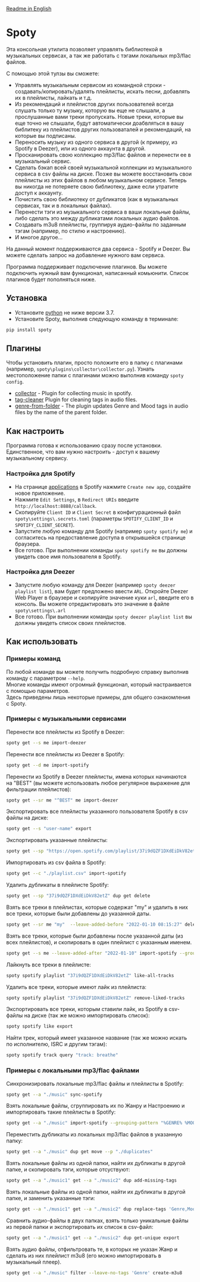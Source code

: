[Readme in English](https://github.com/dy-sh/spoty/blob/master/README.md)

# Spoty

Эта консольная утилита позволяет управлять библиотекой в музыкальных сервисах, а так же работать с тэгами локальных mp3/flac файлов.

С помощью этой тулзы вы сможете:
- Управлять музыкальным сервисом из командной строки - создавать/копировать/удалять плейлисты, искать песни, добавлять их в плейлисты, лайкать и т.д.
- Из рекомендаций и плейлистов других пользователей всегда слушать только ту музыку, которую вы еще не слышали, а прослушанные вами треки пропускать. Новые треки, которые вы еще точно не слышали, будут автоматически доабвляться в вашу библитеку из плейлистов других пользоваталей и рекомендаций, на которые вы подписаны.
- Переносить музыку из одного сервиса в другой (к примеру, из Spotify в Deezer), или из одного аккаунта в другой.
- Просканировать свою коллекцию mp3/flac файлов и перенести ее в музыкальный сервис.
- Сделать бэкап всей своей музыкальной коллекции из музыкального сервиса в csv файлы на диске. Позже вы можете восстановить свои плейлисты из этих файлов в любом музыкальном сервисе. Теперь вы никогда не потеряете свою библиотеку, даже если утратите доступ к аккаунту.
- Почистить свою библиотеку от дубликатов (как в музыкальных сервисах, так и в локальных файлах).
- Перенести тэги из музыкального сервиса в ваши локальные файлы, либо сделать это между дубликатами локальных аудио файлов.
- Создавать m3u8 плейлисты, группируя аудио-файлы по заданным тэгам (например, по стилю и настроению).
- И многое другое...

На данный момент поддерживаются два сервиса - Spotify и Deezer. Вы можете сделать запрос на добавление нужного вам сервиса.

Программа поддерживает подключение плагинов. Вы можете подключить нужный вам функционал, написанный комьюнити. Список плагинов будет пополняться ниже.

## Установка

- Установите [python](https://www.python.org/downloads/) не ниже версии 3.7.
- Установите Spoty, выполнив следующую команду в терминале: 

```bash
pip install spoty
```

## Плагины

Чтобы установить плагин, просто положите его в папку с плагинами (например, `spoty\plugins\collector\collector.py`).
Узнать местоположение папки с плагинами можно выполнив команду `spoty config`.

- [collector](https://github.com/dy-sh/spoty_collector) - Plugin for collecting music in spotify.
- [tag-cleaner](https://github.com/dy-sh/spoty_tag_cleaner) Plugin for cleaning tags in audio files.
- [genre-from-folder](https://github.com/dy-sh/spoty_genre_from_folder) - The plugin updates Genre and Mood tags in audio files by the name of the parent folder.

## Как настроить 

Программа готова к использованию сразу после установки. 
Единственное, что вам нужно настроить - доступ к вашему музыкальному сервису.

### Настройка для Spotify

- На странице [applications](https://developer.spotify.com/dashboard/applications) в Spotify нажмите `Create new app`, создайте новое приложение. 
- Нажмите `Edit Settings`, в `Redirect URIs` введите `http://localhost:8888/callback`.
- Скопируйте `Client ID` и `Client Secret` в конфигурационный файл `spoty\settings\.secrets.toml` (параметры `SPOTIFY_CLIENT_ID` и `SPOTIFY_CLIENT_SECRET`).
- Запустите любую команду для Spotify (например `spoty spotify me`) и согласитесь на предоставление доступа в открывшейся странице браузера.
- Все готово. При выполнении команды `spoty spotify me` вы должны увидеть свое имя пользователя в Spotify.

### Настройка для Deezer

- Запустите любую команду для Deezer (например `spoty deezer playlist list`), вам будет предложено ввести `ARL`. Откройте Deezer Web Player в браузере и скопируйте значение куки `arl`, введите его в консоль. Вы можете отредактировать это значение в файле `spoty\settings\.arl` 
- Все готово. При выполнении команды `spoty deezer playlist list` вы должны увидеть список своих плейлистов.

## Как использовать

### Примеры команд

По любой команде вы можете получить подробную справку выполнив команду с параметром `--help`.  
Многие команды имеют огромный функционал, который настраивается с помощью параметров.  
Здесь приведены лишь некоторые примеры, для общего ознакомления с Spoty.  

### Примеры с музыкальными сервисами

Перенести все плейлисты из Spotify в Deezer:

```bash
spoty get --s me import-deezer
```

Перенести все плейлисты из Deezer в Spotify:

```bash
spoty get --d me import-spotify
```

Перенести из Spotify в Deezer плейлисты, имена которых начинаются на "BEST" (вы можете использовать любое регулярное выражение для фильтрации плейлистов):

```bash
spoty get --sr me "^BEST" me import-deezer
```

Экспортировать все плейлисты указанного пользователя Spotify в csv файлы на диске:

```bash
spoty get --s "user-name" export
```

Экспортировать указанные плейлисты:

```bash
spoty get --sp "https://open.spotify.com/playlist/37i9dQZF1DXdEiDkV82etZ" --ps "https://open.spotify.com/playlist/37i9dQZF1DX4uWsCu3SlsH" export
```

Импортировать из csv файла в Spotify:

```bash
spoty get --c "./playlist.csv" import-spotify
```

Удалить дубликаты в плейлисте Spotify:

```bash
spoty get --sp "37i9dQZF1DXdEiDkV82etZ" dup get delete
```

Взять все треки в плейлистах, которые содержат "my" и удалить в них все треки, которые были добавлены до указанной даты.

```bash
spoty get --sr me "my"  --leave-added-before "2022-01-10 08:15:27" delete
```

Взять все треки, которые были добавлены после указанной даты (из всех плейлистов), и скопировать в один плейлист с указанным именем.

```bash
spoty get --s me --leave-added-after "2022-01-10" import-spotify --grouping-pattern "New tracks"
```

Лайкнуть все треки в плейлисте:

```bash
spoty spotify playlist "37i9dQZF1DXdEiDkV82etZ" like-all-tracks
```

Удалить все треки, которые имеют лайк из плейлиста:

```bash
spoty spotify playlist "37i9dQZF1DXdEiDkV82etZ" remove-liked-tracks
```


Экспортировать все треки, которым ставили лайк, из Spotify в csv-файлы на диске (так же можно импортировать список):

```bash
spoty spotify like export
```

Найти трек, который имеет указанное название (так же можно искать по исполнителю, ISRC и другим тэгам):

```bash
spoty spotify track query "track: breathe"
```


### Примеры с локальными mp3/flac файлами

Синхронизировать локальные mp3/flac файлы и плейлисты в Spotify:

```bash
spoty get --a "./music" sync-spotify
```

Взять локальные файлы, сгруппировать их по Жанру и Настроению и импортировать такие плейлисты в Spotify:

```bash
spoty get --a "./music" import-spotify --grouping-pattern "%GENRE% %MOOD%"
```

Переместить дубликаты из локальных mp3/flac файлов в указанную папку:

```bash
spoty get --a "./music" dup get move --p "./duplicates"
```

Взять локальные файлы из одной папки, найти их дубликаты в другой папке, и скопировать тэги, которые отсуствуют:

```bash
spoty get --a "./music1" get --a "./music2" dup add-missing-tags
```

Взять локальные файлы из одной папки, найти их дубликаты в другой папке, и заменить указанные тэги:

```bash
spoty get --a "./music1" get --a "./music2" dup replace-tags 'Genre,Mood'
```

Сравнить аудио-файлы в двух папках, взять только уникальные файлы из первой папки и экспортировать их список в csv-файл:

```bash
spoty get --a "./music1" get --a "./music2" dup get-unique export 
```

Взять аудио файлы, отфильтровать те, в которых не указан Жанр и сделать из них плейлист m3u8 (его можно импортировать в музыкальный плеер).

```bash
spoty get --a "./music" filter --leave-no-tags 'Genre' create-m3u8
```

